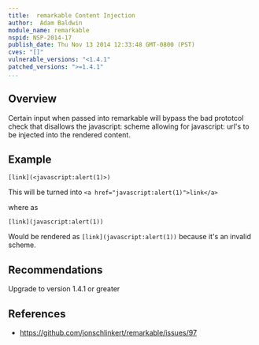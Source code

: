 ```yaml
---
title:  remarkable Content Injection
author:  Adam Baldwin
module_name: remarkable
nspid: NSP-2014-17
publish_date: Thu Nov 13 2014 12:33:48 GMT-0800 (PST) 
cves: "[]"
vulnerable_versions: "<1.4.1"
patched_versions: ">=1.4.1"
...
```


## Overview

Certain input when passed into remarkable will bypass the bad prototcol check that disallows the javascript: scheme allowing for javascript: url's to be injected into the rendered content.

## Example

```
[link](<javascript:alert(1)>)
```
This will be turned into `<a href="javascript:alert(1)">link</a>`

where as

```
[link](javascript:alert(1))
```

Would be rendered as `[link](javascript:alert(1))` because it's an invalid scheme.

## Recommendations

Upgrade to version 1.4.1 or greater 

## References
- https://github.com/jonschlinkert/remarkable/issues/97

